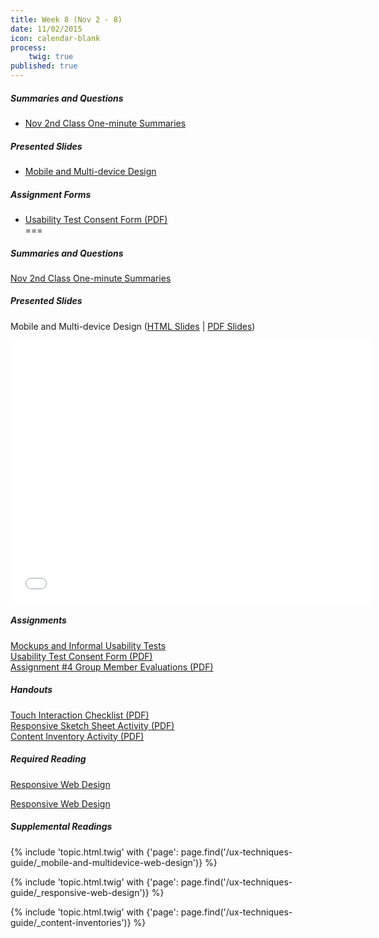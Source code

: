 ```yaml
---
title: Week 8 (Nov 2 - 8)
date: 11/02/2015
icon: calendar-blank
process:
    twig: true
published: true
---
```


##### Summaries and Questions  
*   [Nov 2nd Class One-minute Summaries](https://canvas.sfu.ca/courses/22099/discussion_topics/382632)

##### Presented Slides  
*   [Mobile and Multi-device Design](http://slides.com/paulhibbitts/cmpt-363-153-mobile-and-multi-device-design#/)

##### Assignment Forms
*   [Usability Test Consent Form (PDF)](http://1drv.ms/1ktjtrg)  
===

##### Summaries and Questions  
[Nov 2nd Class One-minute Summaries](https://canvas.sfu.ca/courses/22099/discussion_topics/382632)  

##### Presented Slides  
Mobile and Multi-device Design ([HTML Slides](http://slides.com/paulhibbitts/cmpt-363-153-mobile-and-multi-device-design#/) | [PDF Slides](http://1drv.ms/1S4EXGj))

<div class="row">
  <div class="col s11">
    <div class="video-container"><iframe src="//slides.com/paulhibbitts/cmpt-363-153-mobile-and-multi-device-design/embed?style=light" width="576" height="420" scrolling="no" frameborder="0" webkitallowfullscreen mozallowfullscreen allowfullscreen></iframe></div>
  </div>
</div>

##### Assignments  
[Mockups and Informal Usability Tests](https://canvas.sfu.ca/courses/22099/assignments/112758)  
[Usability Test Consent Form (PDF)](http://1drv.ms/1ktjtrg)  
[Assignment #4 Group Member Evaluations (PDF)](http://1drv.ms/1MzHPpE)

##### Handouts  
[Touch Interaction Checklist (PDF)](http://1drv.ms/1M3fvN8)  
[Responsive Sketch Sheet Activity (PDF)](http://1drv.ms/1M3frwO)  
[Content Inventory Activity (PDF)](http://1drv.ms/1M3fqcd)  

##### Required Reading  
[Responsive Web Design](http://webdesign.tutsplus.com/articles/responsive-web-design--webdesign-15155)
<div class="row"> <div class="col s10">
  <a class="embedly-card" data-card-align="left" href="http://webdesign.tutsplus.com/articles/responsive-web-design--webdesign-15155">Responsive Web Design</a>
<script async src="//cdn.embedly.com/widgets/platform.js" charset="UTF-8"></script></div></div>

##### Supplemental Readings
{% include 'topic.html.twig' with {'page': page.find('/ux-techniques-guide/_mobile-and-multidevice-web-design')} %}  

{% include 'topic.html.twig' with {'page': page.find('/ux-techniques-guide/_responsive-web-design')} %}

{% include 'topic.html.twig' with {'page': page.find('/ux-techniques-guide/_content-inventories')} %}
